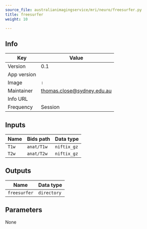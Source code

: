 ```yaml
---
source_file: australianimagingservice/mri/neuro/freesurfer.py
title: freesurfer
weight: 10

---
```




## Info
|Key|Value|
|---|-----|
|Version|0.1|
|App version||
|Image|`:`|
|Maintainer|thomas.close@sydney.edu.au|
|Info URL||
|Frequency|Session|

## Inputs
|Name|Bids path|Data type|
|----|---------|---------|
|`T1w`|`anat/T1w`|`niftix_gz`|
|`T2w`|`anat/T2w`|`niftix_gz`|

## Outputs
|Name|Data type|
|----|---------|
|`freesurfer`|`directory`|

## Parameters
None

